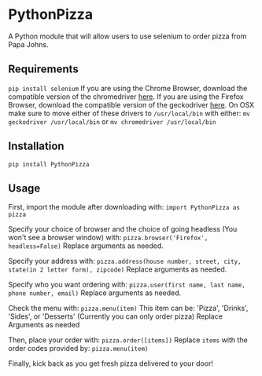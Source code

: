 # PythonPizza
A Python module that will allow users to use selenium to order pizza from Papa Johns.

## Requirements
`pip install selenium`
If you are using the Chrome Browser, download the compatible version of the chromedriver [here](https://chromedriver.chromium.org/).
If you are using the Firefox Browser, download the compatible version of the geckodriver [here](https://github.com/mozilla/geckodriver/releases).
On OSX make sure to move either of these drivers to `/usr/local/bin` with either:
`mv geckodriver /usr/local/bin`
or 
`mv chromedriver /usr/local/bin`

## Installation
`pip install PythonPizza`

## Usage
First, import the module after downloading with:
`import PythonPizza as pizza`

Specify your choice of browser and the choice of going headless (You won't see a browser window) with:
`pizza.browser('Firefox', headless=False)`
Replace arguments as needed.

Specify your address with:
`pizza.address(house number, street, city, state(in 2 letter form), zipcode)`
Replace arguments as needed.

Specify who you want ordering with:
`pizza.user(first name, last name, phone number, email)`
Replace arguments as needed.

Check the menu with:
`pizza.menu(item)`
This item can be: 'Pizza', 'Drinks', 'Sides', or 'Desserts'
(Currently you can only order pizza)
Replace Arguments as needed

Then, place your order with:
`pizza.order([items])`
Replace `items` with the order codes provided by:
`pizza.menu(item)`

Finally, kick back as you get fresh pizza delivered to your door!

